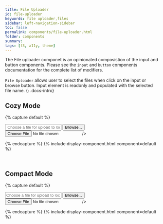 ```yaml
---
title: File Uploader
id: file-uploader
keywords: file uploader,files
sidebar: left-navigation-sidebar
toc: false
permalink: components/file-uploader.html
folder: components
summary:
tags: [f3, a11y, theme]
---
```


The File uploader componet is an opinionated composistion of the input and button components.
Please see the `input` and `button` components documentation for the complete list of modifiers.
<br/><br/>
`File Uploader` allows user to select the files when click on the input or browse button.
Input element is readonly and populated with the selected file name.
{: .docs-intro}
<br/>

## Cozy Mode

{% capture default %}

<div class="fd-file-uploader">
    <input class="fd-input fd-file-uploader__input" onclick="browseFile('input1');" title="Select a file for uploading" aria-label="Select a file for uploading" type="text" id="browse_input1" placeholder=" Choose a file for upload to localserver " readonly>
    <button class="fd-button" onclick="browseFile('input1');"  id="fileuploader-button1" aria-label="Select a file for uploading" >Browse...</button>
  
</div>
  <input
    id="input1"
    class="fd-file-uploader__hidden"
    type="file"
    onchange="selectFile(this,'browse_input1')"
  
/>
  
{% endcapture %}
{% include display-component.html component=default %}

<br/>

## Compact Mode

{% capture default %}

<div class="fd-file-uploader">
    <input class="fd-input fd-input--compact fd-file-uploader__input" onclick="browseFile('input2');" id="browse_input2" type="text" aria-label="Select a file for uploading" title="Select a file for uploading"  placeholder="Choose a file for upload to localserver" readonly>
    <button class="fd-button fd-button--compact "  onclick="browseFile('input2');" id="fileuplader-button2" aria-label="Select a file for uploading">Browse...</button>
  
</div>
  <input
    id="input2"
    class="fd-file-uploader__hidden"
    type="file"
    onchange="selectFile(this,'browse_input2')"

/>
  
{% endcapture %}
{% include display-component.html component=default %}
